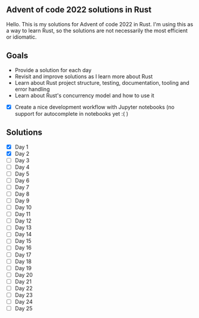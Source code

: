 ## Advent of code 2022 solutions in Rust

Hello. This is my solutions for Advent of code 2022 in Rust. I'm using this as a way to learn Rust, so the solutions are not necessarily the most efficient or idiomatic.

## Goals

- Provide a solution for each day
- Revisit and improve solutions as I learn more about Rust
- Learn about Rust project structure, testing, documentation, tooling and error handling
- Learn about Rust's concurrency model and how to use it
- [x] Create a nice development workflow with Jupyter notebooks (no support for autocomplete in notebooks yet :( )

## Solutions

- [x] Day 1
- [x] Day 2
- [ ] Day 3
- [ ] Day 4
- [ ] Day 5
- [ ] Day 6
- [ ] Day 7
- [ ] Day 8
- [ ] Day 9
- [ ] Day 10
- [ ] Day 11
- [ ] Day 12
- [ ] Day 13
- [ ] Day 14
- [ ] Day 15
- [ ] Day 16
- [ ] Day 17
- [ ] Day 18
- [ ] Day 19
- [ ] Day 20
- [ ] Day 21
- [ ] Day 22
- [ ] Day 23
- [ ] Day 24
- [ ] Day 25
